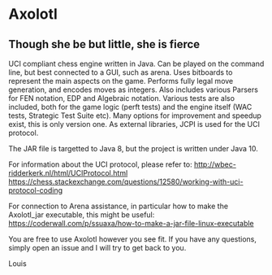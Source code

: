 # Axolotl
## Though she be but little, she is fierce
UCI compliant chess engine written in Java. Can be played on the command line, but best connected to a GUI, such as arena.
Uses bitboards to represent the main aspects on the game. Performs fully legal move generation, and encodes moves as integers. 
Also includes various Parsers for FEN notation, EDP and Algebraic notation. Various tests are also included, both for the game logic (perft tests) and the engine itself (WAC tests, Strategic Test Suite etc). 
Many options for improvement and speedup exist, this is only version one. 
As external libraries, JCPI is used for the UCI protocol.

The JAR file is targetted to Java 8, but the project is written under Java 10. 

For information about the UCI protocol, please refer to: 
  http://wbec-ridderkerk.nl/html/UCIProtocol.html
  https://chess.stackexchange.com/questions/12580/working-with-uci-protocol-coding
  
For connection to Arena assistance, in particular how to make the Axolotl_jar executable, this might be useful:
  https://coderwall.com/p/ssuaxa/how-to-make-a-jar-file-linux-executable
  
You are free to use Axolotl however you see fit. If you have any questions, simply open an issue and I will try to get back to you.

Louis
 
  
